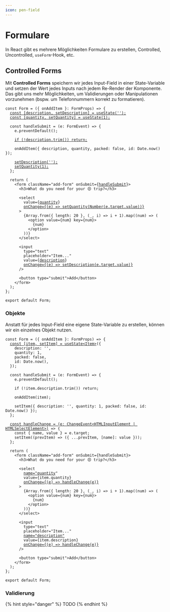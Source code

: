 ```yaml
---
icon: pen-field
---
```


# Formulare

In React gibt es mehrere Möglichkeiten Formulare zu erstellen, Controlled, Uncontrolled, `useForm`-Hook, etc.

## Controlled Forms

Mit **Controlled Forms** speichern wir jedes Input-Field in einer State-Variable und setzen der Wert jedes Inputs nach jedem Re-Render der Komponente. Das gibt uns mehr Möglichkeiten, um Validierungen oder Manipulationen vorzunehmen (bspw. um Telefonnummern korrekt zu formatieren).

<pre class="language-tsx"><code class="lang-tsx">const Form = ({ onAddItem }: FormProps) => {
  <a data-footnote-ref href="#user-content-fn-1">const [description, setDescription] = useState('');</a>
  <a data-footnote-ref href="#user-content-fn-2">const [quantity, setQuantity] = useState(1);</a>

  const handleSubmit = (e: FormEvent) => {
    e.preventDefault();

    <a data-footnote-ref href="#user-content-fn-3">if (!description.trim()) return;</a>

    onAddItem({ description, quantity, packed: false, id: Date.now() });

    <a data-footnote-ref href="#user-content-fn-4">setDescription('');</a>
    <a data-footnote-ref href="#user-content-fn-5">setQuantity(1);</a>
  };

  return (
    &#x3C;form className="add-form" onSubmit={<a data-footnote-ref href="#user-content-fn-6">handleSubmit</a>}>
      &#x3C;h3>What do you need for your 😍 trip?&#x3C;/h3>

      &#x3C;select
        value={<a data-footnote-ref href="#user-content-fn-7">quantity</a>}
        <a data-footnote-ref href="#user-content-fn-8">onChange={(e) => setQuantity(Number(e.target.value))}</a>
      >
        {Array.from({ length: 20 }, (_, i) => i + 1).map((num) => (
          &#x3C;option value={num} key={num}>
            {num}
          &#x3C;/option>
        ))}
      &#x3C;/select>

      &#x3C;input
        type="text"
        placeholder="Item..."
        value={<a data-footnote-ref href="#user-content-fn-9">description</a>}
        <a data-footnote-ref href="#user-content-fn-10">onChange={(e) => setDescription(e.target.value)}</a>
      />

      &#x3C;button type="submit">Add&#x3C;/button>
    &#x3C;/form>
  );
};

export default Form;
</code></pre>

### Objekte

Anstatt für jedes Input-Field eine eigene State-Variable zu erstellen, können wir ein einzelnes Objekt nutzen.

<pre class="language-tsx"><code class="lang-tsx">const Form = ({ onAddItem }: FormProps) => {
  <a data-footnote-ref href="#user-content-fn-11">const [item, setItem] = useState&#x3C;Item></a>({
    description: '',
    quantity: 1,
    packed: false,
    id: Date.now(),
  });

  const handleSubmit = (e: FormEvent) => {
    e.preventDefault();

    if (!item.description.trim()) return;

    onAddItem(item);

    setItem({ description: '', quantity: 1, packed: false, id: Date.now() });
  };

  <a data-footnote-ref href="#user-content-fn-12">const handleChange = (e: ChangeEvent&#x3C;HTMLInputElement | HTMLSelectElement>)</a> => {
    const { name, value } = e.target;
    setItem((prevItem) => ({ ...prevItem, [name]: value }));
  };

  return (
    &#x3C;form className="add-form" onSubmit={handleSubmit}>
      &#x3C;h3>What do you need for your 😍 trip?&#x3C;/h3>

      &#x3C;select
        <a data-footnote-ref href="#user-content-fn-13">name="quantity</a>"
        value={item.quantity}
        <a data-footnote-ref href="#user-content-fn-14">onChange={(e) => handleChange(e)}</a>
      >
        {Array.from({ length: 20 }, (_, i) => i + 1).map((num) => (
          &#x3C;option value={num} key={num}>
            {num}
          &#x3C;/option>
        ))}
      &#x3C;/select>

      &#x3C;input
        type="text"
        placeholder="Item..."
        <a data-footnote-ref href="#user-content-fn-15">name="description"</a>
        value={item.description}
        <a data-footnote-ref href="#user-content-fn-16">onChange={(e) => handleChange(e)}</a>
      />

      &#x3C;button type="submit">Add&#x3C;/button>
    &#x3C;/form>
  );
};

export default Form;
</code></pre>

### Validierung

{% hint style="danger" %}
TODO
{% endhint %}



[^1]: State-Variable für das erste Input-Field

[^2]: State-Variable für das zweite Input-Field

[^3]: Validierungen (Können auch in eine externe Funktion extrahiert werden)

[^4]: State zurücksetzen, nachdem Formular übermittelt wurde

[^5]: State zurücksetzen, nachdem Formular übermittelt wurde

[^6]: Funktion, die beim Absenden des Formulars aufgerufen werden soll

[^7]: Der Wert kommt von der State-Variable

[^8]: State bei jeder Änderung aktualisieren

[^9]: Der Wert kommt von der State-Variable

[^10]: State bei jeder Änderung aktualisieren

[^11]: Objekt als State-Variable

[^12]: Generische `handleChange`-Funktion

[^13]: `name`-Attibut zwingend, um Field zu identifizieren (<mark style="background-color:red;">muss gleich heissen, wie Property im Objekt</mark>)

[^14]: `onChange`-Funktion aufrufen

[^15]: `name`-Attibut zwingend, um Field zu identifizieren (<mark style="background-color:red;">muss gleich heissen, wie Property im Objekt</mark>)

[^16]: `onChange`-Funktion aufrufen
